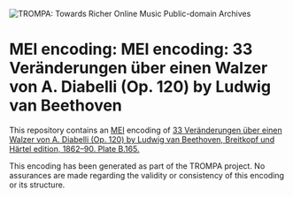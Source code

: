 ![TROMPA: Towards Richer Online Music Public-domain Archives](https://trompamusic.eu/sites/default/files/top-bar-logo_0_0.png)
                                                                                
# MEI encoding: MEI encoding: 33 Veränderungen über einen Walzer von A. Diabelli (Op. 120) by Ludwig van Beethoven             

This repository contains an [MEI](https://music-encoding.org) encoding of [33 Veränderungen über einen Walzer von A. Diabelli (Op. 120) by Ludwig van Beethoven, Breitkopf und Härtel edition, 1862–90. Plate B.165.](https://imslp.org/wiki/Special:ReverseLookup/53028)
                                                                                
This encoding has been generated as part of the TROMPA project. No assurances are made regarding the validity or consistency of this encoding or its structure.
 
